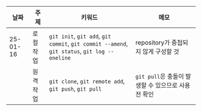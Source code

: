 | 날짜       | 주제          | 키워드                                                                                 | 메모                                             |
|------------|---------------|---------------------------------------------------------------------------------------|----------------------------------------------------|
| 25-01-16 | 로컬 작업     | `git init`, `git add`, `git commit`, `git commit --amend`, `git status`, `git log --oneline` | repository가 중첩되지 않게 구성할 것 |
|            | 원격 작업     | `git clone`, `git remote add`, `git push`, `git pull`                                   | `git pull`은 충돌이 발생할 수 있으므로 사용 전 확인 |